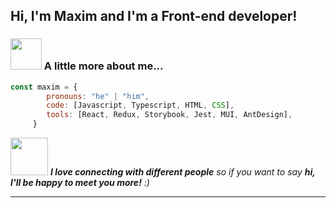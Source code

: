 <h2> Hi, I'm Maxim and I'm a Front-end developer!
<!--  <img src="https://media.giphy.com/media/WUlplcMpOCEmTGBtBW/giphy.gif" width="50"> -->
</h2>
<!-- <img align='right' src="https://raw.githubusercontent.com/abhisheknaiidu/abhisheknaiidu/master/code.gif" width="250"> -->
</em>

 ### <img src="https://media.giphy.com/media/VgCDAzcKvsR6OM0uWg/giphy.gif" width="50"> A little more about me...

 ```javascript
 const maxim = {
         pronouns: "he" | "him",
         code: [Javascript, Typescript, HTML, CSS],
         tools: [React, Redux, Storybook, Jest, MUI, AntDesign],
      }
 ```

 <img src="https://media.giphy.com/media/LnQjpWaON8nhr21vNW/giphy.gif" width="60"> <em><b>I love connecting with different people</b> so if you want to say <b>hi, I'll be happy to meet you more!</b> :)</em>

---
